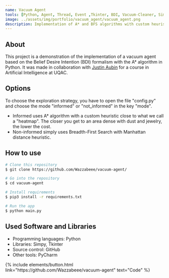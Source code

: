 ```yaml
---
name: Vacuum Agent
tools: [Python, Agent, Thread, Event ,Tkinter, BDI, Vacuum-Cleaner, Simpy, Agent-Based-Simulation, BDI-Model, Vacuum-Robot]
image: ../assets/img/portfolio/vacuum_agent/vacuum_agent.png
description: Implementation of A* and BFS algorithms with custom heuristics in the scope of a vacuum agent with graphical interface
---
```

## About 
This project is a demonstration of the implementation of a vacuum agent based on the Belief Desire Intention (BDI) formalism with the A* algorithm in Python. It was made in collaboration with <a href="https://github.com/Justin-Aubin" target="_blank" rel="noopener noreferrer">Justin Aubin</a> for a course in Artificial Intelligence at UQAC.

## Options
To choose the exploration strategy, you have to open the file "config.py" and choose the mode "informed" or "not_informed" in the key "mode".
- Informed uses A* algorithm with a custom heuristic close to what we call a "heatmap". The closer you get to an area dense with dust and jewelry, the lower the cost.
- Non-informed simply uses Breadth-First Search with Manhattan distance heuristic.

## How to use
```bash
# Clone this repository
$ git clone https://github.com/Wazzabeee/vacuum-agent/

# Go into the repository
$ cd vacuum-agent

# Install requirements
$ pip3 install -r requirements.txt

# Run the app
$ python main.py
```

## Used Software and Libraries
- Programming languages: Python
- Libraries: Simpy, Tkinter
- Source control: GitHub
- Other tools: PyCharm

<p class="text-center">
{% include elements/button.html link="https://github.com/Wazzabeee/vacuum-agent" text="Code" %}
</p>